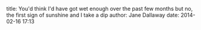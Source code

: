 
title: You'd think I'd have got wet enough over the past few months but no, the first sign of sunshine and I take a dip
author: Jane Dallaway
date: 2014-02-16 17:13




      